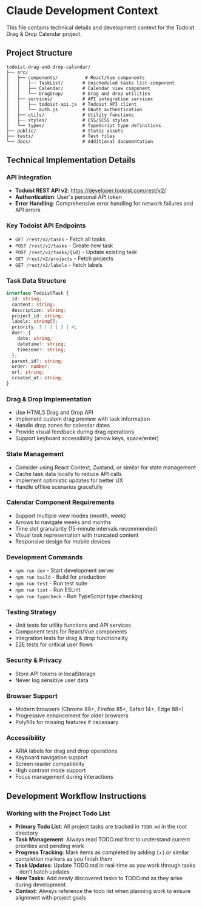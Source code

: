 # Claude Development Context

This file contains technical details and development context for the Todoist Drag & Drop Calendar project.

## Project Structure

```
todoist-drag-and-drop-calendar/
├── src/
│   ├── components/          # React/Vue components
│   │   ├── TaskList/       # Unscheduled tasks list component
│   │   ├── Calendar/       # Calendar view component
│   │   └── DragDrop/       # Drag and drop utilities
│   ├── services/           # API integration services
│   │   ├── todoist-api.js  # Todoist API client
│   │   └── auth.js         # OAuth authentication
│   ├── utils/              # Utility functions
│   ├── styles/             # CSS/SCSS styles
│   └── types/              # TypeScript type definitions
├── public/                 # Static assets
├── tests/                  # Test files
└── docs/                   # Additional documentation
```

## Technical Implementation Details

### API Integration
- **Todoist REST API v2**: https://developer.todoist.com/rest/v2/
- **Authentication**: User's personal API token
- **Error Handling**: Comprehensive error handling for network failures and API errors

### Key Todoist API Endpoints
- `GET /rest/v2/tasks` - Fetch all tasks
- `POST /rest/v2/tasks` - Create new task
- `POST /rest/v2/tasks/{id}` - Update existing task
- `GET /rest/v2/projects` - Fetch projects
- `GET /rest/v2/labels` - Fetch labels

### Task Data Structure
```typescript
interface TodoistTask {
  id: string;
  content: string;
  description: string;
  project_id: string;
  labels: string[];
  priority: 1 | 2 | 3 | 4;
  due?: {
    date: string;
    datetime?: string;
    timezone?: string;
  };
  parent_id?: string;
  order: number;
  url: string;
  created_at: string;
}
```

### Drag & Drop Implementation
- Use HTML5 Drag and Drop API
- Implement custom drag preview with task information
- Handle drop zones for calendar dates
- Provide visual feedback during drag operations
- Support keyboard accessibility (arrow keys, space/enter)

### State Management
- Consider using React Context, Zustand, or similar for state management
- Cache task data locally to reduce API calls
- Implement optimistic updates for better UX
- Handle offline scenarios gracefully

### Calendar Component Requirements
- Support multiple view modes (month, week)
- Arrows to navigate weeks and months
- Time slot granularity (15-minute intervals recommended)
- Visual task representation with truncated content
- Responsive design for mobile devices

### Development Commands
- `npm run dev` - Start development server
- `npm run build` - Build for production
- `npm run test` - Run test suite
- `npm run lint` - Run ESLint
- `npm run typecheck` - Run TypeScript type checking

### Testing Strategy
- Unit tests for utility functions and API services
- Component tests for React/Vue components
- Integration tests for drag & drop functionality
- E2E tests for critical user flows

### Security & Privacy
- Store API tokens in localStorage
- Never log sensitive user data

### Browser Support
- Modern browsers (Chrome 88+, Firefox 85+, Safari 14+, Edge 88+)
- Progressive enhancement for older browsers
- Polyfills for missing features if necessary

### Accessibility
- ARIA labels for drag and drop operations
- Keyboard navigation support
- Screen reader compatibility
- High contrast mode support
- Focus management during interactions

## Development Workflow Instructions

### Working with the Project Todo List
- **Primary Todo List**: All project tasks are tracked in `TODO.md` in the root directory
- **Task Management**: Always read TODO.md first to understand current priorities and pending work
- **Progress Tracking**: Mark items as completed by adding `[x]` or similar completion markers as you finish them
- **Task Updates**: Update TODO.md in real-time as you work through tasks - don't batch updates
- **New Tasks**: Add newly discovered tasks to TODO.md as they arise during development
- **Context**: Always reference the todo list when planning work to ensure alignment with project goals